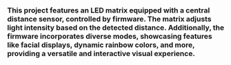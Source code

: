 ### This project features an LED matrix equipped with a central distance sensor, controlled by firmware. The matrix adjusts light intensity based on the detected distance. Additionally, the firmware incorporates diverse modes, showcasing features like facial displays, dynamic rainbow colors, and more, providing a versatile and interactive visual experience.
